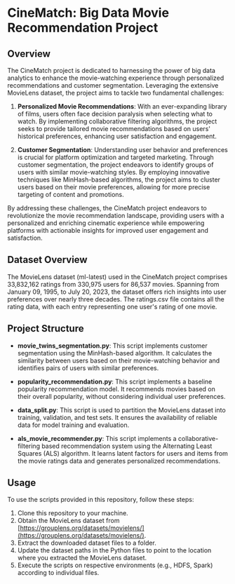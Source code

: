 # CineMatch: Big Data Movie Recommendation Project

## Overview

The CineMatch project is dedicated to harnessing the power of big data analytics to enhance the movie-watching experience through personalized recommendations and customer segmentation. Leveraging the extensive MovieLens dataset, the project aims to tackle two fundamental challenges:

1. **Personalized Movie Recommendations**: With an ever-expanding library of films, users often face decision paralysis when selecting what to watch. By implementing collaborative filtering algorithms, the project seeks to provide tailored movie recommendations based on users' historical preferences, enhancing user satisfaction and engagement.

2. **Customer Segmentation**: Understanding user behavior and preferences is crucial for platform optimization and targeted marketing. Through customer segmentation, the project endeavors to identify groups of users with similar movie-watching styles. By employing innovative techniques like MinHash-based algorithms, the project aims to cluster users based on their movie preferences, allowing for more precise targeting of content and promotions.

By addressing these challenges, the CineMatch project endeavors to revolutionize the movie recommendation landscape, providing users with a personalized and enriching cinematic experience while empowering platforms with actionable insights for improved user engagement and satisfaction.

## Dataset Overview

The MovieLens dataset (ml-latest) used in the CineMatch project comprises 33,832,162 ratings from 330,975 users for 86,537 movies. Spanning from January 09, 1995, to July 20, 2023, the dataset offers rich insights into user preferences over nearly three decades. The ratings.csv file contains all the rating data, with each entry representing one user's rating of one movie.

## Project Structure

- **movie_twins_segmentation.py**: This script implements customer segmentation using the MinHash-based algorithm. It calculates the similarity between users based on their movie-watching behavior and identifies pairs of users with similar preferences.

- **popularity_recommendation.py**: This script implements a baseline popularity recommendation model. It recommends movies based on their overall popularity, without considering individual user preferences.

- **data_split.py**: This script is used to partition the MovieLens dataset into training, validation, and test sets. It ensures the availability of reliable data for model training and evaluation.
  
- **als_movie_recommender.py**: This script implements a collaborative-filtering based recommendation system using the Alternating Least Squares (ALS) algorithm. It learns latent factors for users and items from the movie ratings data and generates personalized recommendations.
  
## Usage

To use the scripts provided in this repository, follow these steps:

1. Clone this repository to your machine.
2. Obtain the MovieLens dataset from [https://grouplens.org/datasets/movielens/](https://grouplens.org/datasets/movielens/).
3. Extract the downloaded dataset files to a folder.
4. Update the dataset paths in the Python files to point to the location where you extracted the MovieLens dataset.
5. Execute the scripts on respective environments (e.g., HDFS, Spark) according to individual files.
